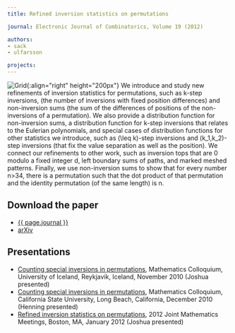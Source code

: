 ```yaml
---
title: Refined inversion statistics on permutations

journal: Electronic Journal of Combinatorics, Volume 19 (2012)

authors:
- sack
- ulfarsson

projects:
---
```

![Grid]({{site.baseurl}}/assets/img/refinvs.png){:align="right" height="200px"}
We introduce and study new refinements of inversion statistics for
permutations, such as k-step inversions, (the number of inversions with fixed
position differences) and non-inversion sums (the sum of the differences of
positions of the non-inversions of a permutation). We also provide a
distribution function for non-inversion sums, a distribution function for
k-step inversions that relates to the Eulerian polynomials, and special cases
of distribution functions for other statistics we introduce, such as (\leq
k)-step inversions and (k_1,k_2)-step inversions (that fix the value separation
as well as the position). We connect our refinements to other work, such as
inversion tops that are 0 modulo a fixed integer d, left boundary sums of
paths, and marked meshed patterns. Finally, we use non-inversion sums to show
that for every number n>34, there is a permutation such that the dot product of
that permutation and the identity permutation (of the same length) is n.

## Download the paper
- [{{ page.journal }}](http://www.combinatorics.org/ojs/index.php/eljc/article/view/v19i1p29)
- [arXiv](http://arxiv.org/abs/1106.1995)

## Presentations
- [Counting special inversions in permutations]({{site.baseurl}}/assets/talks/refinvs/CSULB.pdf),
Mathematics Colloquium, University of Iceland, Reykjavik, Iceland,
November 2010 (Joshua presented)
- [Counting special inversions in permutations]({{site.baseurl}}/assets/talks/refinvs/UIColl.pdf),
Mathematics Colloquium, California State University, Long Beach, California,
December 2010 (Henning presented)
- [Refined inversion statistics on permutations]({{site.baseurl}}/assets/talks/refinvs/AMSpermstats.pdf),
2012 Joint Mathematics Meetings, Boston, MA,
January 2012 (Joshua presented)
